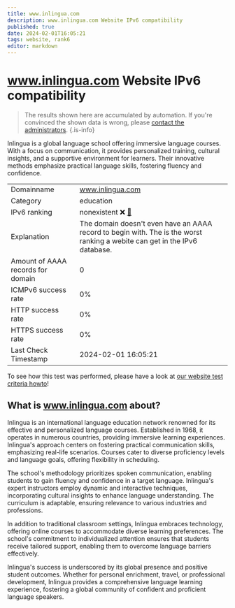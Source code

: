 ```yaml
---
title: www.inlingua.com
description: www.inlingua.com Website IPv6 compatibility
published: true
date: 2024-02-01T16:05:21
tags: website, rank6
editor: markdown
---
```


# www.inlingua.com Website IPv6 compatibility

> The results shown here are accumulated by automation. If you're convinced the shown data is wrong, please [contact the administrators](/howto/chat). 
{.is-info}

Inlingua is a global language school offering immersive language courses. With a focus on communication, it provides personalized training, cultural insights, and a supportive environment for learners. Their innovative methods emphasize practical language skills, fostering fluency and confidence.


|   |   |
| - | - |
| Domainname | www.inlingua.com
| Category | education |
| IPv6 ranking | nonexistent :x: [🔗](/howto/ranking) |
| Explanation | The domain doesn't even have an AAAA record to begin with. The is the worst ranking a webite can get in the IPv6 database. |
| Amount of AAAA records for domain | 0 |
| ICMPv6 success rate | 0%|
| HTTP success rate | 0% |
| HTTPS success rate | 0% |
| Last Check Timestamp | 2024-02-01 16:05:21 |

To see how this test was performed, please have a look at [our website test criteria howto](/howto/testcriteria/website)!


## What is www.inlingua.com about?
Inlingua is an international language education network renowned for its effective and personalized language courses. Established in 1968, it operates in numerous countries, providing immersive learning experiences. Inlingua's approach centers on fostering practical communication skills, emphasizing real-life scenarios. Courses cater to diverse proficiency levels and language goals, offering flexibility in scheduling.

The school's methodology prioritizes spoken communication, enabling students to gain fluency and confidence in a target language. Inlingua's expert instructors employ dynamic and interactive techniques, incorporating cultural insights to enhance language understanding. The curriculum is adaptable, ensuring relevance to various industries and professions.

In addition to traditional classroom settings, Inlingua embraces technology, offering online courses to accommodate diverse learning preferences. The school's commitment to individualized attention ensures that students receive tailored support, enabling them to overcome language barriers effectively.

Inlingua's success is underscored by its global presence and positive student outcomes. Whether for personal enrichment, travel, or professional development, Inlingua provides a comprehensive language learning experience, fostering a global community of confident and proficient language speakers.


